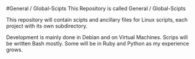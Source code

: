 #General / Global-Scipts
This Repository is called General / Global-Scipts

This repository will contain scipts and ancillary files for Linux scripts, each project with its own subdirectory.

Development is mainly done in Debian and on Virtual Machines. 
Scrips will be written Bash mostly.
Some will be in Ruby and Python as my experience grows.

